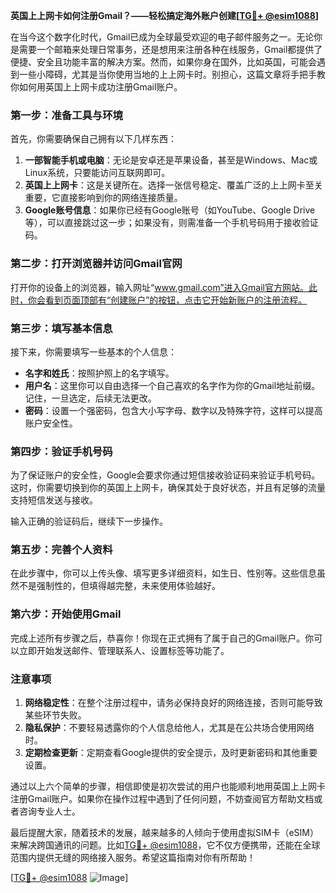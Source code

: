 **英国上上网卡如何注册Gmail？——轻松搞定海外账户创建[[TG💪+ @esim1088](https://t.me/s/esim1088)]**

在当今这个数字化时代，Gmail已成为全球最受欢迎的电子邮件服务之一。无论你是需要一个邮箱来处理日常事务，还是想用来注册各种在线服务，Gmail都提供了便捷、安全且功能丰富的解决方案。然而，如果你身在国外，比如英国，可能会遇到一些小障碍，尤其是当你使用当地的上上网卡时。别担心，这篇文章将手把手教你如何用英国上上网卡成功注册Gmail账户。

### 第一步：准备工具与环境

首先，你需要确保自己拥有以下几样东西：

1. **一部智能手机或电脑**：无论是安卓还是苹果设备，甚至是Windows、Mac或Linux系统，只要能访问互联网即可。
2. **英国上上网卡**：这是关键所在。选择一张信号稳定、覆盖广泛的上上网卡至关重要，它直接影响到你的网络连接质量。
3. **Google账号信息**：如果你已经有Google账号（如YouTube、Google Drive等），可以直接跳过这一步；如果没有，则需准备一个手机号码用于接收验证码。

### 第二步：打开浏览器并访问Gmail官网

打开你的设备上的浏览器，输入网址“www.gmail.com”进入Gmail官方网站。此时，你会看到页面顶部有“创建账户”的按钮，点击它开始新账户的注册流程。

### 第三步：填写基本信息

接下来，你需要填写一些基本的个人信息：

- **名字和姓氏**：按照护照上的名字填写。
- **用户名**：这里你可以自由选择一个自己喜欢的名字作为你的Gmail地址前缀。记住，一旦选定，后续无法更改。
- **密码**：设置一个强密码，包含大小写字母、数字以及特殊字符，这样可以提高账户安全性。

### 第四步：验证手机号码

为了保证账户的安全性，Google会要求你通过短信接收验证码来验证手机号码。这时，你需要切换到你的英国上上网卡，确保其处于良好状态，并且有足够的流量支持短信发送与接收。

输入正确的验证码后，继续下一步操作。

### 第五步：完善个人资料

在此步骤中，你可以上传头像、填写更多详细资料，如生日、性别等。这些信息虽然不是强制性的，但填得越完整，未来使用体验越好。

### 第六步：开始使用Gmail

完成上述所有步骤之后，恭喜你！你现在正式拥有了属于自己的Gmail账户。你可以立即开始发送邮件、管理联系人、设置标签等功能了。

### 注意事项

1. **网络稳定性**：在整个注册过程中，请务必保持良好的网络连接，否则可能导致某些环节失败。
2. **隐私保护**：不要轻易透露你的个人信息给他人，尤其是在公共场合使用网络时。
3. **定期检查更新**：定期查看Google提供的安全提示，及时更新密码和其他重要设置。

通过以上六个简单的步骤，相信即使是初次尝试的用户也能顺利地用英国上上网卡注册Gmail账户。如果你在操作过程中遇到了任何问题，不妨查阅官方帮助文档或者咨询专业人士。

最后提醒大家，随着技术的发展，越来越多的人倾向于使用虚拟SIM卡（eSIM）来解决跨国通讯的问题。比如[TG💪+ @esim1088](https://t.me/s/esim1088)，它不仅方便携带，还能在全球范围内提供无缝的网络接入服务。希望这篇指南对你有所帮助！

[[TG💪+ @esim1088](https://t.me/s/esim1088) ![Image](https://i.postimg.cc/4NQfJmqS/Snipaste-2025-05-13-00-14-12.png)]
